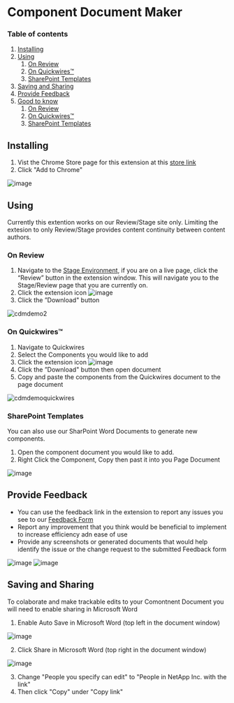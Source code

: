 # Component Document Maker
 
### Table of contents
1. [Installing](#introduction)
2. [Using](#paragraph1)
    1. [On Review](#subparagraph1)
    2. [On Quickwires™](#subparagraph2)
    3. [SharePoint Templates](#subparagraph3)
3. [Saving and Sharing](#savingandsharing)
5. [Provide Feedback](#paragraph2)
6. [Good to know](#paragraph3)
    1. [On Review](#subparagraph4)
    2. [On Quickwires™](#subparagraph5)
    3. [SharePoint Templates](#subparagraph6)

## Installing <a name="introduction"></a>
1. Vist the Chrome Store page for this extension at this
<a href="https://chrome.google.com/webstore/detail/component-document-maker/eeapofmfnfeohjbpfimdpnjajjhdfaco?hl=en&authuser=0" target="_blank">store link</a>
2. Click "Add to Chrome"


![image](https://user-images.githubusercontent.com/26488295/170100572-101aa914-c51d-469e-bfd8-383741c812ad.png)



## Using <a name="paragraph1"></a>
Currently this extention works on our Review/Stage site only. Limiting the extesion to only Review/Stage provides  content continuity between content authors.

### On Review <a name="subparagraph1"></a>

1. Navigate to the <a href="https://ntapwwwprodstage-web9.azurewebsites.net/" target="_blank">Stage Environment</a>, if you are on a live page, click the “Review” button in the extension window. This will navigate you to the Stage/Review page that you are currently on. 
2. Click the extension icon   ![image](https://user-images.githubusercontent.com/26488295/170100653-0413cb59-606a-4530-8395-45f9cee6a5da.png)
3. Click the ”Download" button

![cdmdemo2](https://user-images.githubusercontent.com/26488295/170320481-03724e2d-7d64-4cc6-9638-fe1408b31553.gif)

### On Quickwires™ <a name="subparagraph2"></a>
1. Navigate to Quickwires
2. Select the Components you would like to add
3. Click the extension icon ![image](https://user-images.githubusercontent.com/26488295/170100653-0413cb59-606a-4530-8395-45f9cee6a5da.png)
4. Click the ”Download" button then open document 
5. Copy and paste the components from the Quickwires document to the page document

![cdmdemoquickwires](https://user-images.githubusercontent.com/26488295/170320379-3294aa2a-8c39-42b4-800c-248dd1abb514.gif)

### SharePoint Templates <a name="subparagraph3"></a>
You can also use our SharPoint Word Documents to generate new components. 
1. Open the component document you would like to add.
2. Right Click the Component, Copy then past it into you Page Document

![image](https://user-images.githubusercontent.com/26488295/170320810-3fbf2239-0b76-4a81-b06f-d41f28f18434.png)


## Provide Feedback <a name="paragraph2"></a>
- You can use the feedback link in the extension to report any issues you see to our <a href="https://form.asana.com/?k=fUzb6bWTy8ZULM9YR8l-fg&amp;d=9031689333149" target="_blank" rel="noopener">Feedback Form</a>
- Report any improvement that you think would be beneficial to implement to increase efficiency adn ease of use 
- Provide any screenshots or generated documents that would help identify the issue or the change request to the submitted Feedback form

![image](https://user-images.githubusercontent.com/26488295/170331419-6fcbce72-bb1f-4032-b74d-7790772081be.png) ![image](https://user-images.githubusercontent.com/26488295/170331431-ae7c1fb2-7212-41ba-93f6-56cfd5823234.png)

## Saving and Sharing <a name="savingandsharing"></a>
To colaborate and make trackable edits to your Comontnent Document you will need to enable sharing in Microsoft Word
1. Enable Auto Save in Microsoft Word (top left in the document window)

![image](https://user-images.githubusercontent.com/26488295/170333148-fbed0350-0bd1-4fcf-8437-19498f32a857.png)

2. Click Share in Microsoft Word (top right in the document window)

![image](https://user-images.githubusercontent.com/26488295/170333574-48561ff7-a8c5-41bf-822e-cbc72ddac230.png)
  
3. Change "People you specify can edit" to "People in NetApp Inc. with the link"  
4. Then click "Copy" under "Copy link" 


